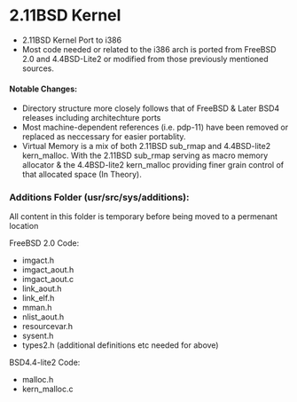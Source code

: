 # 2.11BSD Kernel
- 2.11BSD Kernel Port to i386
- Most code needed or related to the i386 arch is ported from FreeBSD 2.0 and 4.4BSD-Lite2 or modified from those previously mentioned sources.

#### Notable Changes:
- Directory structure more closely follows that of FreeBSD & Later BSD4 releases including architechture ports
- Most machine-dependent references (i.e. pdp-11) have been removed or replaced as neccessary for easier portablity.
- Virtual Memory is a mix of both 2.11BSD sub_rmap and 4.4BSD-lite2 kern_malloc. With the 2.11BSD sub_rmap serving as macro memory allocator & the 4.4BSD-lite2 kern_malloc providing finer grain control of that allocated space (In Theory).

### Additions Folder (usr/src/sys/additions):
All content in this folder is temporary before being moved to a permenant location

FreeBSD 2.0 Code:
- imgact.h
- imgact_aout.h
- imgact_aout.c
- link_aout.h
- link_elf.h
- mman.h
- nlist_aout.h
- resourcevar.h
- sysent.h
- types2.h (additional definitions etc needed for above)

BSD4.4-lite2 Code:
- malloc.h
- kern_malloc.c